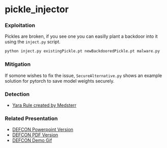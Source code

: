 # pickle_injector

### Exploitation
Pickles are broken, if you see one you can easilly plant a backdoor into it using the `inject.py` script.
```bash
python inject.py existingPickle.pt newBackdooredPickle.pt malware.py
```

### Mitigation
If somone wishes to fix the issue, `SecureAlternative.py` shows an example solution for pytorch to save model weights securely.

### Detection
- [Yara Rule created by Medsterr](https://github.com/medsterr/yara/tree/main/python/pickle_injector)

### Related Presentation
- [DEFCON Powerpoint Version](https://coldwaterq.com/presentations/ColdwaterQ%20-%20BACKDOORING%20Pickles%20A%20decade%20only%20made%20things%20worse%20-%20v1.pptx)
- [DEFCON PDF Version](https://coldwaterq.com/presentations/ColdwaterQ%20-%20BACKDOORING%20Pickles%20A%20decade%20only%20made%20things%20worse%20-%20v1.pdf)
- [DEFCON Demo Gif](https://coldwaterq.com/presentations/ColdwaterQ%20-%20BACKDOORING%20Pickles%20A%20decade%20only%20made%20things%20worse%20-%20v1%20-%20demo.gif)
